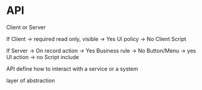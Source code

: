 # API

Client or Server

If Client -> required read only, visible -> Yes UI policy -> No Client Script

If Server -> On record action -> Yes Business rule -> No Button/Menu -> yes UI action -> no Script include

API define how to interact with a service or a system

layer of abstraction 